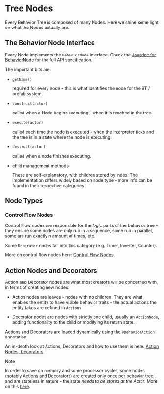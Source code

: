 # Tree Nodes

Every Behavior Tree is composed of many Nodes.
Here we shine some light on what the Nodes actually are.

## The Behavior Node Interface

Every Node implements the `BehaviorNode` interface.
Check the [Javadoc for BehaviorNode](https://jenkins.terasology.io/teraorg/job/Terasology/job/engine/job/develop/javadoc/org/terasology/engine/logic/behavior/core/BehaviorNode.html) for the full API specification.

The important bits are:

- `getName()`
  
  required for every node - this is what identifies the node for the BT / prefab system.

- `construct(actor)`
  
  called when a Node begins executing - when it is reached in the tree.

- `execute(actor)`
  
  called each time the node is executed - when the interpreter ticks and the tree is in a state where the node is executing.  

- `destruct(actor)`
  
  called when a node finishes executing.

- child management methods
  
  These are self-explanatory, with children stored by index.
  The implementation differs widely based on node type - more info can be found in their respective categories.

## Node Types

### Control Flow Nodes

Control Flow nodes are responsible for the _logic_ parts of the behavior tree - they ensure some nodes are only run in a sequence, some run in parallel, some are run exactly _n_ amount of times, etc.

Some `Decorator` nodes fall into this category (e.g. Timer, Inverter, Counter).

More on control flow nodes here: [Control Flow Nodes](Control-Flow-Nodes).  


## Action Nodes and Decorators

Action and Decorator nodes are what most creators will be concerned with, in terms of creating new nodes.

- Action nodes are leaves - nodes with no children. They are what enables the entity to have visible behavior traits - the actual actions the entity takes are defined in `Actions`.

- Decorator nodes are nodes with strictly one child, usually an `ActionNode`, adding functionality to the child or modifying its return state.

Actions and Decorators are loaded dynamically using the `@BehaviorAction` annotation.

An in-depth look at Actions, Decorators and how to use them is here: [Action Nodes, Decorators](Action-Nodes-Decorators).  

> [!NOTE]
> In order to save on memory and some processor cycles, some nodes (notably Actions and Decorators) are created only once per behavior tree, and are stateless in nature - the state *needs to be stored at the Actor*. 
> More on this [here](Action-Nodes-Decorators#important-note-on-state---if-youre-creating-your-own-actions-read).  
